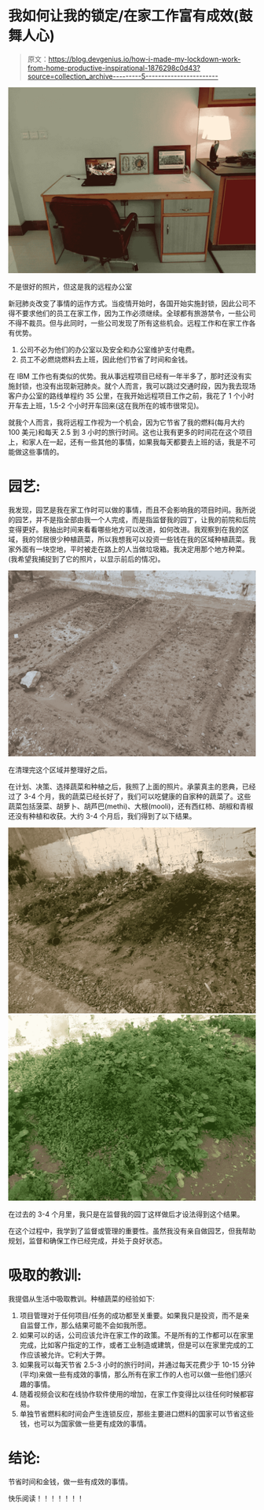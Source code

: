 # 我如何让我的锁定/在家工作富有成效(鼓舞人心)

> 原文：<https://blog.devgenius.io/how-i-made-my-lockdown-work-from-home-productive-inspirational-1876298c0d43?source=collection_archive---------5----------------------->

![](img/9f48757039e2cfab65115dbb463b5fc6.png)

不是很好的照片，但这是我的远程办公室

新冠肺炎改变了事情的运作方式。当疫情开始时，各国开始实施封锁，因此公司不得不要求他们的员工在家工作，因为工作必须继续。全球都有旅游禁令，一些公司不得不裁员。但与此同时，一些公司发现了所有这些机会。远程工作和在家工作各有优势。

1.  公司不必为他们的办公室以及安全和办公室维护支付电费。
2.  员工不必燃烧燃料去上班，因此他们节省了时间和金钱。

在 IBM 工作也有类似的优势。我从事远程项目已经有一年半多了，那时还没有实施封锁，也没有出现新冠肺炎。就个人而言，我可以跳过交通时段，因为我去现场客户办公室的路线单程约 35 公里，在我开始远程项目工作之前，我花了 1 个小时开车去上班，1.5-2 个小时开车回来(这在我所在的城市很常见)。

就我个人而言，我将远程工作视为一个机会，因为它节省了我的燃料(每月大约 100 美元)和每天 2.5 到 3 小时的旅行时间。这也让我有更多的时间花在这个项目上，和家人在一起，还有一些其他的事情，如果我每天都要去上班的话，我是不可能做这些事情的。

# 园艺:

我发现，园艺是我在家工作时可以做的事情，而且不会影响我的项目时间。我所说的园艺，并不是指全部由我一个人完成，而是指监督我的园丁，让我的前院和后院变得更好。我抽出时间来看看哪些地方可以改进，如何改进。我观察到在我的区域，我的邻居很少种植蔬菜，所以我想我可以投资一些钱在我的区域种植蔬菜。我家外面有一块空地，平时被走在路上的人当做垃圾箱。我决定用那个地方种菜。(我希望我捕捉到了它的照片，以显示前后的情况)。

![](img/a2dbe386172d7c7be398242eeb0e01d1.png)

在清理完这个区域并整理好之后。

在计划、决策、选择蔬菜和种植之后，我照了上面的照片。承蒙真主的恩典，已经过了 3-4 个月，我的蔬菜已经长好了，我们可以吃健康的自家种的蔬菜了。这些蔬菜包括菠菜、胡萝卜、胡芦巴(methi)、大根(mooli)，还有西红柿、胡椒和青椒还没有种植和收获。大约 3-4 个月后，我们得到了以下结果。

![](img/b1dda017a281c9416821495126675a32.png)![](img/71f5767b881ce013ef006fef39d892bc.png)

在过去的 3-4 个月里，我只是在监督我的园丁这样做后才设法得到这个结果。

在这个过程中，我学到了监督或管理的重要性。虽然我没有亲自做园艺，但我帮助规划，监督和确保工作已经完成，并处于良好状态。

# 吸取的教训:

我提倡从生活中吸取教训。种植蔬菜的经验如下:

1.  项目管理对于任何项目/任务的成功都至关重要。如果我只是投资，而不是亲自监督工作，那么结果可能不会如我所愿。
2.  如果可以的话，公司应该允许在家工作的政策。不是所有的工作都可以在家里完成，比如客户指定的工作，或者工业制造或建筑，但是可以在家里完成的工作应该被允许。它利大于弊。
3.  如果我可以每天节省 2.5-3 小时的旅行时间，并通过每天花费少于 10-15 分钟(平均)来做一些有成效的事情，那么所有在家工作的人也可以做一些他们感兴趣的事情。
4.  随着视频会议和在线协作软件使用的增加，在家工作变得比以往任何时候都容易。
5.  单独节省燃料和时间会产生连锁反应，那些主要进口燃料的国家可以节省这些钱，也可以为国家做一些更有成效的事情。

# 结论:

节省时间和金钱，做一些有成效的事情。

快乐阅读！！！！！！！